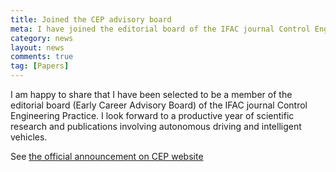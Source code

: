 ```yaml
---
title: Joined the CEP advisory board
meta: I have joined the editorial board of the IFAC journal Control Engineering Practice (CEP). 
category: news
layout: news
comments: true
tag: [Papers]
---
```

I am happy to share that I have been selected to be a member of the editorial board (Early Career Advisory Board) of the IFAC journal Control Engineering Practice. I look forward to a productive year of scientific research and publications involving autonomous driving and intelligent vehicles.

See [the official announcement on CEP website](https://admin1.journals.elsevier.com/media/bxsjgt2f/controlengineeringpracticeeditors.pdf)